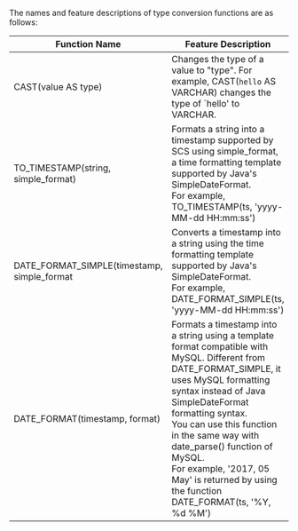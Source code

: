 The names and feature descriptions of type conversion functions are as follows:

| Function Name | Feature Description | 
| ----- | ----- |
| CAST(value AS type)	| Changes the type of a value to "type". For example, CAST(`hello` AS VARCHAR) changes the type of `hello' to VARCHAR. |
| TO_TIMESTAMP(string, simple_format) | Formats a string into a timestamp supported by SCS using simple_format, a time formatting template supported by Java's SimpleDateFormat.<br> For example, TO_TIMESTAMP(ts, 'yyyy-MM-dd HH:mm:ss') |
| DATE_FORMAT_SIMPLE(timestamp, simple_format | Converts a timestamp into a string using the time formatting template supported by Java's SimpleDateFormat.<br> For example, DATE_FORMAT_SIMPLE(ts, 'yyyy-MM-dd HH:mm:ss') |
| DATE_FORMAT(timestamp, format) | Formats a timestamp into a string using a template format compatible with MySQL. Different from DATE_FORMAT_SIMPLE, it uses MySQL formatting syntax instead of Java SimpleDateFormat formatting syntax.<br> You can use this function in the same way with date_parse() function of MySQL.<br> For example, '2017, 05 May' is returned by using the function DATE_FORMAT(ts, '%Y, %d %M') |

